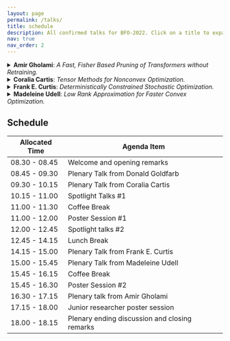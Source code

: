 ```yaml
---
layout: page
permalink: /talks/
title: schedule
description: All confirmed talks for BFO-2022. Click on a title to expand the abstract.
nav: true
nav_order: 2
---
```


<details>
  <summary> <b>Amir Gholami</b>: <i>A Fast, Fisher Based Pruning of Transformers without Retraining.</i> </summary>
  
Pruning is an effective way to reduce the huge inference cost of large Transformer models. However, prior work on model pruning requires retraining the model. This can add high cost and complexity to model deployment, making it difficult to use in many practical situations. To address this, we propose a fast post- training pruning framework for Transformers that does not require any retraining. Given a resource constraint and a sample dataset, our framework automatically prunes the Transformer model using structured sparsity methods. To retain high accuracy without retraining, we introduce three novel techniques: (i) a lightweight mask search algorithm that finds which heads and filters to prune based on the Fisher information; (ii) mask rearrangement that complements the search algorithm; and (iii) mask tuning that reconstructs the output activations for each layer. We apply our method to BERT-BASE and DistilBERT, and we evaluate its effectiveness on GLUE and SQuAD benchmarks. Our framework achieves up to 2.0x reduction in FLOPs and 1.56x speedup in inference latency, while maintaining < 1\% loss in accuracy. Importantly, our framework prunes Transformers in less than 3 minutes on a single GPU, which is over two orders of magnitude faster than existing pruning approaches that retrain. 
</details>


<details>
  <summary> <b>Coralia Cartis</b>: <i>Tensor Methods for Nonconvex Optimization.</i> </summary>
  
We consider the advantages of having and incorporating higher- (than second-) order derivative information inside regularization frameworks, generating higher-order regularization algorithms that have better complexity, universal properties and can certify higher-order criticality of candidate solutions. Time permitting, we also discuss inexact settings where problem information and smoothness assumptions are weakened, without affecting the algorithms’ complexity. Efficient solution of some higher-order polynomial subproblems will also be discussed. 
</details>

<details>
  <summary> <b>Frank E. Curtis</b>: <i>Deterministically Constrained Stochastic Optimization.</i> </summary>
  
This talk highlights the recent work by my research group on the design, analysis, and implementation of algorithms for solving continuous nonlinear optimization problems that involve a stochastic objective function and deterministic constraints.  We will focus on our sequential quadratic optimization (commonly known as SQP) methods for cases when the constraints are defined by nonlinear systems of equations and inequalities.  Our methods are applicable for solving various types of problems, such as for training machine learning (e.g., deep learning) models with constraints.  Our work focuses on the "fully stochastic" regime in which only stochastic gradient estimates are employed, for which we have derived convergence-in-expectation results and worst-case iteration complexity bounds that are on par with stochastic gradient methods for the unconstrained setting. We will also discuss the various extensions that my group is exploring.
</details>

<details>
  <summary> <b>Madeleine Udell</b>: <i>Low Rank Approximation for Faster Convex Optimization.</i> </summary>
  
Low rank structure is pervasive in real-world datasets. This talk shows how to accelerate the solution of fundamental computational problems, including eigenvalue decomposition, linear system solves, and composite convex optimization,by exploiting this low rank structure. We present a simple and efficient method for approximate top eigendecomposition based on randomized numerical linear algebra. Armed with this primitive, we design a new randomized preconditioner for the conjugate gradient method, and a method called NysADMM, based on the inexact alternating directions method of multipliers, for composite convex optimization. These methods come with strong theoretical and numerical support. Indeed, a simple implementation of NysADMM solves important large-scale statistical problems like lasso, logistic regression, and support vector machines 2--58x faster than standard solvers.
</details>
  
## Schedule
  
| Allocated Time | Agenda Item                                           |
|----------------|-------------------------------------------------------|
| 08.30 - 08.45  | Welcome and opening remarks                           |
| 08.45 - 09.30  | Plenary Talk from  Donald Goldfarb                    |
| 09.30 - 10.15  | Plenary Talk from Coralia Cartis                      |
| 10.15 - 11.00  | Spotlight Talks #1                                    |
| 11.00 - 11.30  | Coffee Break                                          |
| 11.00 - 12.00  | Poster Session  #1                                    |
| 12.00 - 12.45  | Spotlight talks #2                                    |
| 12.45 - 14.15  | Lunch Break                                           |
| 14.15 -  15.00 | Plenary Talk from Frank E. Curtis                     |
| 15.00 - 15.45  | Plenary Talk from Madeleine Udell                     |
| 15.45 - 16.15  | Coffee Break                                          |
| 15.45 - 16.30  | Poster Session #2                                     |
| 16.30 - 17.15  | Plenary talk from  Amir Gholami                       |
| 17.15 - 18.00  | Junior researcher poster session                      |
| 18.00 - 18.15  | Plenary ending discussion and closing remarks         |
